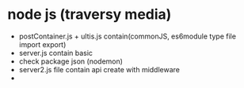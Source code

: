 # node js (traversy media)

- postContainer.js + ultis.js contain(commonJS, es6module type file import export)
- server.js contain basic
- check package json (nodemon)
- server2.js file contain api create with middleware
- 